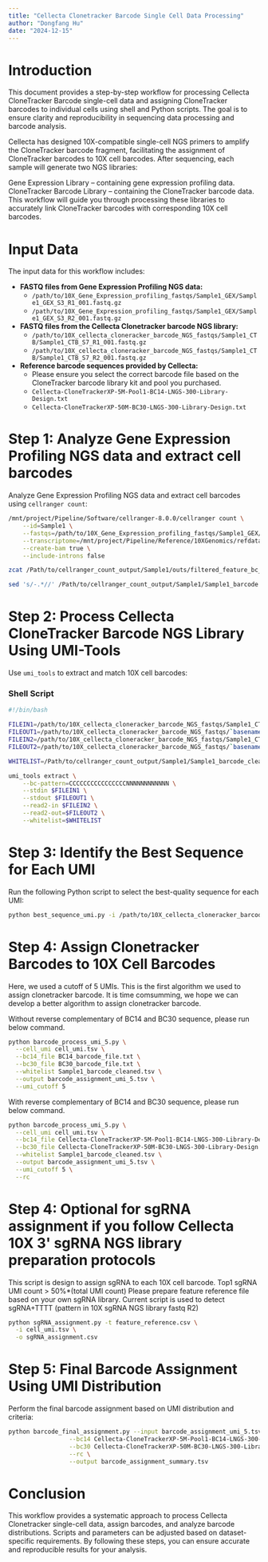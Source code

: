 ```yaml
---
title: "Cellecta Clonetracker Barcode Single Cell Data Processing"
author: "Dongfang Hu"
date: "2024-12-15"
---
```


# Introduction

This document provides a step-by-step workflow for processing Cellecta CloneTracker Barcode single-cell data and assigning CloneTracker barcodes to individual cells using shell and Python scripts. The goal is to ensure clarity and reproducibility in sequencing data processing and barcode analysis.

Cellecta has designed 10X-compatible single-cell NGS primers to amplify the CloneTracker barcode fragment, facilitating the assignment of CloneTracker barcodes to 10X cell barcodes. After sequencing, each sample will generate two NGS libraries:

Gene Expression Library – containing gene expression profiling data.
CloneTracker Barcode Library – containing the CloneTracker barcode data.
This workflow will guide you through processing these libraries to accurately link CloneTracker barcodes with corresponding 10X cell barcodes.

# Input Data

The input data for this workflow includes:

- **FASTQ files from Gene Expression Profiling NGS data:**
  - `/path/to/10X_Gene_Expression_profiling_fastqs/Sample1_GEX/Sample1_GEX_S3_R1_001.fastq.gz`
  - `/path/to/10X_Gene_Expression_profiling_fastqs/Sample1_GEX/Sample1_GEX_S3_R2_001.fastq.gz`
- **FASTQ files from the Cellecta Clonetracker barcode NGS library:**
  - `/path/to/10X_cellecta_cloneracker_barcode_NGS_fastqs/Sample1_CTB/Sample1_CTB_S7_R1_001.fastq.gz`
  - `/path/to/10X_cellecta_cloneracker_barcode_NGS_fastqs/Sample1_CTB/Sample1_CTB_S7_R2_001.fastq.gz`
- **Reference barcode sequences provided by Cellecta:**
  - Please ensure you select the correct barcode file based on the CloneTracker barcode library kit and pool you purchased.
  - `Cellecta-CloneTrackerXP-5M-Pool1-BC14-LNGS-300-Library-Design.txt`
  - `Cellecta-CloneTrackerXP-50M-BC30-LNGS-300-Library-Design.txt`

# Step 1: Analyze Gene Expression Profiling NGS data and extract cell barcodes 

Analyze Gene Expression Profiling NGS data and extract cell barcodes using `cellranger count`:

```bash
/mnt/project/Pipeline/Software/cellranger-8.0.0/cellranger count \
    --id=Sample1 \
    --fastqs=/path/to/10X_Gene_Expression_profiling_fastqs/Sample1_GEX/ \
    --transcriptome=/mnt/project/Pipeline/Reference/10XGenomics/refdata-gex-GRCh38-2024-A \
    --create-bam true \
    --include-introns false

zcat /Path/to/cellranger_count_output/Sample1/outs/filtered_feature_bc_matrix/barcodes.tsv.gz > /Path/to/cellranger_count_output/Sample1/Sample1_barcode.xls

sed 's/-.*//' /Path/to/cellranger_count_output/Sample1/Sample1_barcode.xls > /Path/to/cellranger_count_output/Sample1/Sample1_barcode_cleaned.tsv
```

# Step 2: Process Cellecta CloneTracker Barcode NGS Library Using UMI-Tools

Use `umi_tools` to extract and match 10X cell barcodes:

### Shell Script

```bash
#!/bin/bash

FILEIN1=/path/to/10X_cellecta_cloneracker_barcode_NGS_fastqs/Sample1_CTB/Sample1_CTB_S7_R1_001.fastq.gz
FILEOUT1=/path/to/10X_cellecta_cloneracker_barcode_NGS_fastqs/`basename ${FILEIN1} .fastq.gz`_extracted.fastq.gz
FILEIN2=/path/to/10X_cellecta_cloneracker_barcode_NGS_fastqs/Sample1_CTB/Sample1_CTB_S7_R2_001.fastq.gz
FILEOUT2=/path/to/10X_cellecta_cloneracker_barcode_NGS_fastqs/`basename ${FILEIN2} .fastq.gz`_extracted.fastq.gz

WHITELIST=/Path/to/cellranger_count_output/Sample1/Sample1_barcode_cleaned.tsv

umi_tools extract \
    --bc-pattern=CCCCCCCCCCCCCCCCNNNNNNNNNNNN \
    --stdin $FILEIN1 \
    --stdout $FILEOUT1 \
    --read2-in $FILEIN2 \
    --read2-out=$FILEOUT2 \
    --whitelist=$WHITELIST
```

# Step 3: Identify the Best Sequence for Each UMI

Run the following Python script to select the best-quality sequence for each UMI:

```bash
python best_sequence_umi.py -i /path/to/10X_cellecta_cloneracker_barcode_NGS_fastqs/Sample1_CTB/Sample1_CTB_S7_R2_001_extracted.fastq.gz -o cell_umi.tsv
```

# Step 4: Assign Clonetracker Barcodes to 10X Cell Barcodes

Here, we used a cutoff of 5 UMIs. This is the first algorithm we used to assign clonetracker barcode. It is time comsumming, we hope we can develop a better algorithm to assign clonetracker barcode.

Without reverse complementary of BC14 and BC30 sequence, please run below command.

```bash
python barcode_process_umi_5.py \
  --cell_umi cell_umi.tsv \
  --bc14_file BC14_barcode_file.txt \
  --bc30_file BC30_barcode_file.txt \
  --whitelist Sample1_barcode_cleaned.tsv \
  --output barcode_assignment_umi_5.tsv \
  --umi_cutoff 5

```

With reverse complementary of BC14 and BC30 sequence, please run below command.

```bash
python barcode_process_umi_5.py \
  --cell_umi cell_umi.tsv \
  --bc14_file Cellecta-CloneTrackerXP-5M-Pool1-BC14-LNGS-300-Library-Design.txt \
  --bc30_file Cellecta-CloneTrackerXP-50M-BC30-LNGS-300-Library-Design.txt \
  --whitelist Sample1_barcode_cleaned.tsv \
  --output barcode_assignment_umi_5.tsv \
  --umi_cutoff 5 \
  --rc
```

# Step 4: Optional for sgRNA assignment if you follow Cellecta 10X 3' sgRNA NGS library preparation protocols
This script is design to assign sgRNA to each 10X cell barcode. Top1 sgRNA UMI count > 50%*(total UMI count)
Please prepare feature reference file based on your own sgRNA library. Current script is used to detect sgRNA+TTTT (pattern in 10X sgRNA NGS library fastq R2)

```bash
python sgRNA_assignment.py -t feature_reference.csv \
  -i cell_umi.tsv \
  -o sgRNA_assignment.csv 
```

# Step 5: Final Barcode Assignment Using UMI Distribution

Perform the final barcode assignment based on UMI distribution and criteria:

```bash
python barcode_final_assignment.py --input barcode_assignment_umi_5.tsv \
                 --bc14 Cellecta-CloneTrackerXP-5M-Pool1-BC14-LNGS-300-Library-Design.tsv \
                 --bc30 Cellecta-CloneTrackerXP-50M-BC30-LNGS-300-Library-Design.tsv \
                 --rc \
                 --output barcode_assignment_summary.tsv
```

# Conclusion

This workflow provides a systematic approach to process Cellecta Clonetracker single-cell data, assign barcodes, and analyze barcode distributions. Scripts and parameters can be adjusted based on dataset-specific requirements. By following these steps, you can ensure accurate and reproducible results for your analysis.
